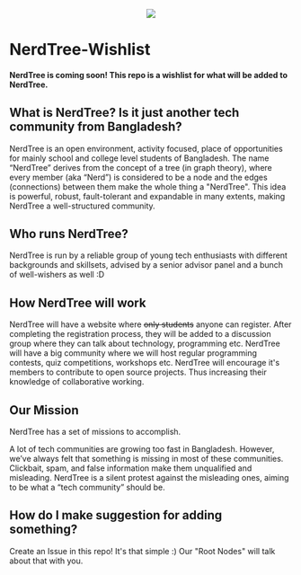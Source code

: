<p align="center">
   <img src="https://avatars.githubusercontent.com/u/86964653?s=200&v=4" />
</p>

# NerdTree-Wishlist
#### NerdTree is coming soon! This repo is a wishlist for what will be added to NerdTree.

## What is NerdTree? Is it just another tech community from Bangladesh?
NerdTree is an open environment, activity focused, place of opportunities for mainly school and college level students of Bangladesh. The name “NerdTree” derives from the concept of a tree (in graph theory), where every member (aka “Nerd”) is considered to be a node and the edges (connections) between them make the whole thing a "NerdTree". This idea is powerful, robust, fault-tolerant and expandable in many extents, making NerdTree a well-structured community.

## Who runs NerdTree?
NerdTree is run by a reliable group of young tech enthusiasts with different backgrounds and skillsets, advised by a senior advisor panel and a bunch of well-wishers as well :D

## How NerdTree will work
NerdTree will have a website where ~~only students~~ anyone can register. After completing the registration process, they will be added to a discussion group where they can talk about technology, programming etc. NerdTree will have a big community where we will host regular programming contests, quiz competitions, workshops etc. NerdTree will encourage it's members to contribute to open source projects. Thus increasing their knowledge of collaborative working.

## Our Mission

NerdTree has a set of missions to accomplish.

A lot of tech communities are growing too fast in Bangladesh. However, we’ve always felt that something is missing in most of these communities. Clickbait, spam, and false information make them unqualified and misleading. NerdTree is a silent protest against the misleading ones, aiming to be what a “tech community” should be.


## How do I make suggestion for adding something?
Create an Issue in this repo! It's that simple :)
Our "Root Nodes" will talk about that with you.

